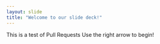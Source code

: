 ```yaml
---
layout: slide
title: "Welcome to our slide deck!"
---
```

This is a test of Pull Requests
Use the right arrow to begin!

